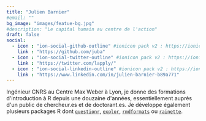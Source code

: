 ```yaml
---
title: "Julien Barnier"
#email: ""
bg_image: "images/featue-bg.jpg"
#description: "Le capital humain au centre de l'action"
draft: false
social:
  - icon : "ion-social-github-outline" #ionicon pack v2 : https://ionicons.com/v2/
    link : "https://github.com/juba"
  - icon : "ion-social-twitter-outline" #ionicon pack v2 : https://ionicons.com/v2/
    link : "https://twitter.com/lapply/"
  - icon : "ion-social-linkedin-outline" #ionicon pack v2 : https://ionicons.com/v2/
    link : "https://www.linkedin.com/in/julien-barnier-b89a771"
---
```


Ingénieur CNRS au Centre Max Weber à Lyon, je donne des formations d'introduction à R depuis une douzaine d'années, essentiellement auprès d'un public de chercheur.es et de doctorant.es. Je développe également plusieurs packages R dont [`questionr`](https://juba.github.io/questionr/), [`explor`](https://juba.github.io/explor/), [`rmdformats`](https://cran.r-project.org/package=rmdformats) ou [`rainette`](https://juba.github.io/rainette/).

